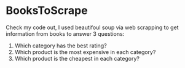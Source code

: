 # BooksToScrape

Check my code out, I used beautifoul soup via web scrapping to get information from books to answer 3 questions:

1. Which category has the best rating?
2. Which product is the most expensive in each category?
3. Which product is the cheapest in each category?
